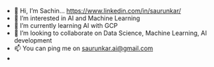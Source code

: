 - 👋 Hi, I’m Sachin... https://www.linkedin.com/in/saurunkar/
- 👀 I’m interested in AI and Machine Learning
- 🌱 I’m currently learning AI with GCP 
- 💞️ I’m looking to collaborate on Data Science, Machine Learning, AI development
- 📫 You can ping me on saurunkar.ai@gmail.com
- 
<!---
saurunkar/saurunkar is a ✨ special ✨ repository because its `README.md` (this file) appears on your GitHub profile.
You can click the Preview link to take a look at your changes.
--->
